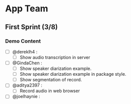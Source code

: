 # App Team

## First Sprint (3/8)

### Demo Content

- [ ] @dereklh4 :
  - [ ] Show audio transcription in server
- [ ] @GindaChen : 
  - [ ] Show speaker diarization example.
  - [ ] Show speaker diarization example in package style.
  - [ ] Show segmentation of record.
- [ ] @aditya2397 :  
  - [ ] Record audio in web browser
- [ ] @joelhaynie :  